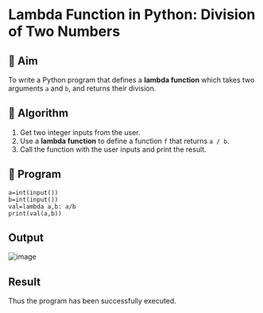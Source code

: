 # Lambda Function in Python: Division of Two Numbers

## 🎯 Aim
To write a Python program that defines a **lambda function** which takes two arguments `a` and `b`, and returns their division.

## 🧠 Algorithm
1. Get two integer inputs from the user.
2. Use a **lambda function** to define a function `f` that returns `a / b`.
3. Call the function with the user inputs and print the result.

## 🧾 Program
```
a=int(input())
b=int(input())
val=lambda a,b: a/b
print(val(a,b))
```
## Output
![image](https://github.com/user-attachments/assets/0fc11be5-3b1b-4c5b-84b9-e11f4a17b277)

## Result
Thus the program has been successfully executed.
